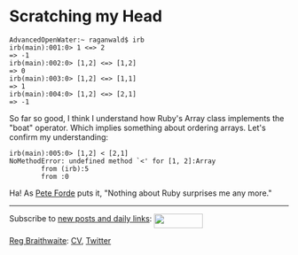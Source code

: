 Scratching my Head
===

    AdvancedOpenWater:~ raganwald$ irb
    irb(main):001:0> 1 <=> 2
    => -1
    irb(main):002:0> [1,2] <=> [1,2]
    => 0
    irb(main):003:0> [1,2] <=> [1,1]
    => 1
    irb(main):004:0> [1,2] <=> [2,1]
    => -1
    
So far so good, I think I understand how Ruby's Array class implements the "boat" operator. Which implies something about ordering arrays. Let's confirm my understanding:

    irb(main):005:0> [1,2] < [2,1]
    NoMethodError: undefined method `<' for [1, 2]:Array
            from (irb):5
            from :0
    
Ha! As [Pete Forde][peteforde] puts it, "Nothing about Ruby surprises me any more."

----
	
Subscribe to [new posts and daily links](http://feeds.feedburner.com/raganwald "raganwald's rss feed"): <a href="http://feeds.feedburner.com/raganwald"><img src="http://feeds.feedburner.com/~fc/raganwald?bg=&amp;fg=&amp;anim=" height="26" width="88" style="border:0" alt="" align="top"/></a>

[Reg Braithwaite](http://reginald.braythwayt.com): [CV](http://reginald.braythwayt.com/RegBraithwaiteDev0110_en_US.pdf ""), [Twitter](http://twitter.com/raganwald)

[peteforde]: http://twitter.com/peteforde "Pete Fode on Twitter"